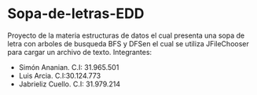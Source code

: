 # Sopa-de-letras-EDD
Proyecto de la materia estructuras de datos el cual presenta una sopa de letra con arboles de busqueda BFS y DFSen el cual se utiliza JFileChooser para cargar un archivo de texto. 
Integrantes: 
* Simón Ananian. C.I: 31.965.501
* Luis Arcia. C.I:30.124.773
* Jabrieliz Cuello. C.I: 31.979.214
